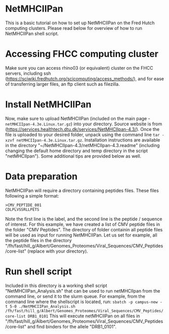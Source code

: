 # NetMHCIIPan
This is a basic tutorial on how to set up NetMHCIIPan on the Fred Hutch computing clusters.
Please read below for overview of how to run NetMHCIIPan shell script. 

# Accessing FHCC computing cluster
Make sure you can access rhino03 (or equivalent) cluster on the FHCC servers, including ssh (https://sciwiki.fredhutch.org/scicomputing/access_methods/), and for ease of transferring larger files, an ftp client such as filezilla.

# Install NetMHCIIPan
Now, make sure to upload NetMHCIIPan (included on the main page - `netMHCIIpan-4.3e.Linux.tar.gz`) into your directory.  Source website is from (https://services.healthtech.dtu.dk/services/NetMHCIIpan-4.3/). Once the file is uploaded to your desired folder, unpack using the command line `tar -xzvf netMHCIIpan-4.3e.Linux.tar.gz`. Installation instructions are available in the directory "~/NetMHCIIpan-4.3/netMHCIIpan-4.3.readme" (including changing the default home directory and temp directory in the script "netMHCIIpan"). Some additional tips are provided below as well. 

# Data preparation
NetMHCIIPan will require a directory containing peptides files.  These files following a simple format:
```
>CMV_PEPTIDE_001
CDLPLVSSRLLPETS
```
Note the first line is the label, and the second line is the peptide / sequence of interest. For this example, we have created a list of CMV peptide files in the folder "CMV Peptides".  The directory of folder containin all peptide files will be used as input for running NetMHCIIPan. Let us set for example, all the peptide files in the directory "/fh/fast/hill_g/Albert/Genomes_Proteomes/Viral_Sequences/CMV_Peptides/core-list" (replace with your directory).


# Run shell script
Included in this directory is a working shell script "NetMHCIIPan_Analysis.sh" that can be used to run netMHCIIpan from the command line, or send it to the slurm queue. For example, from the command line where the shellscript is located, run:
`sbatch -p campus-new -t 5-0 ./NetMHCIIPan_Analysis.sh /fh/fast/hill_g/Albert/Genomes_Proteomes/Viral_Sequences/CMV_Peptides/core-list DRB1_0101`
This will execute netMHCIIPan on all files in "/fh/fast/hill_g/Albert/Genomes_Proteomes/Viral_Sequences/CMV_Peptides/core-list" and find binders for the allele "DRB1_0101".


